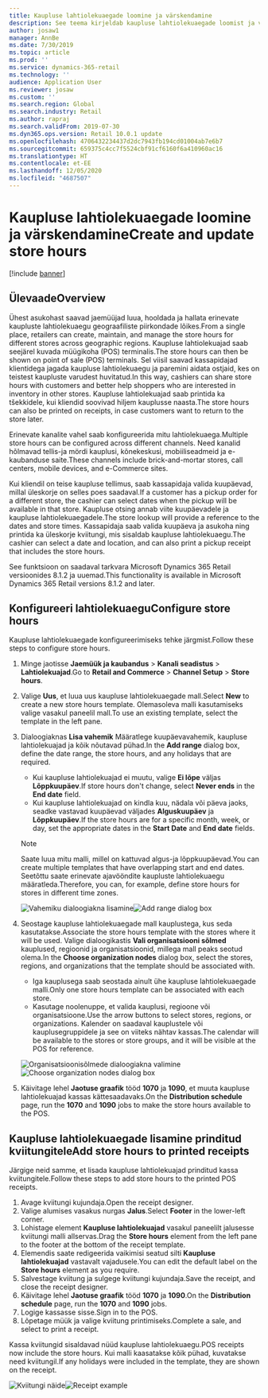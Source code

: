 ```yaml
---
title: Kaupluse lahtiolekuaegade loomine ja värskendamine
description: See teema kirjeldab kaupluse lahtiolekuaegade loomist ja värskendamist Commerce Headquartersis.
author: josaw1
manager: AnnBe
ms.date: 7/30/2019
ms.topic: article
ms.prod: ''
ms.service: dynamics-365-retail
ms.technology: ''
audience: Application User
ms.reviewer: josaw
ms.custom: ''
ms.search.region: Global
ms.search.industry: Retail
ms.author: rapraj
ms.search.validFrom: 2019-07-30
ms.dyn365.ops.version: Retail 10.0.1 update
ms.openlocfilehash: 4706432234437d2dc7943fb194cd01004ab7e6b7
ms.sourcegitcommit: 659375c4cc7f5524cbf91cf6160f6a410960ac16
ms.translationtype: HT
ms.contentlocale: et-EE
ms.lasthandoff: 12/05/2020
ms.locfileid: "4687507"
---
```

# <a name="create-and-update-store-hours"></a><span data-ttu-id="461d1-103">Kaupluse lahtiolekuaegade loomine ja värskendamine</span><span class="sxs-lookup"><span data-stu-id="461d1-103">Create and update store hours</span></span>

[!include [banner](../../includes/banner.md)]

## <a name="overview"></a><span data-ttu-id="461d1-104">Ülevaade</span><span class="sxs-lookup"><span data-stu-id="461d1-104">Overview</span></span>

<span data-ttu-id="461d1-105">Ühest asukohast saavad jaemüüjad luua, hooldada ja hallata erinevate kaupluste lahtiolekuaegu geograafiliste piirkondade lõikes.</span><span class="sxs-lookup"><span data-stu-id="461d1-105">From a single place, retailers can create, maintain, and manage the store hours for different stores across geographic regions.</span></span> <span data-ttu-id="461d1-106">Kaupluse lahtiolekuajad saab seejärel kuvada müügikoha (POS) terminalis.</span><span class="sxs-lookup"><span data-stu-id="461d1-106">The store hours can then be shown on point of sale (POS) terminals.</span></span> <span data-ttu-id="461d1-107">Sel viisil saavad kassapidajad klientidega jagada kaupluse lahtiolekuaegu ja paremini aidata ostjaid, kes on teistest kaupluste varudest huvitatud.</span><span class="sxs-lookup"><span data-stu-id="461d1-107">In this way, cashiers can share store hours with customers and better help shoppers who are interested in inventory in other stores.</span></span> <span data-ttu-id="461d1-108">Kaupluse lahtiolekuajad saab printida ka tšekkidele, kui kliendid soovivad hiljem kauplusse naasta.</span><span class="sxs-lookup"><span data-stu-id="461d1-108">The store hours can also be printed on receipts, in case customers want to return to the store later.</span></span>

<span data-ttu-id="461d1-109">Erinevate kanalite vahel saab konfigureerida mitu lahtiolekuaega.</span><span class="sxs-lookup"><span data-stu-id="461d1-109">Multiple store hours can be configured across different channels.</span></span> <span data-ttu-id="461d1-110">Need kanalid hõlmavad tellis-ja mördi kauplusi, kõnekeskusi, mobiiliseadmeid ja e-kaubanduse saite.</span><span class="sxs-lookup"><span data-stu-id="461d1-110">These channels include brick-and-mortar stores, call centers, mobile devices, and e-Commerce sites.</span></span>

<span data-ttu-id="461d1-111">Kui kliendil on teise kaupluse tellimus, saab kassapidaja valida kuupäevad, millal üleskorje on selles poes saadaval.</span><span class="sxs-lookup"><span data-stu-id="461d1-111">If a customer has a pickup order for a different store, the cashier can select dates when the pickup will be available in that store.</span></span> <span data-ttu-id="461d1-112">Kaupluse otsing annab viite kuupäevadele ja kaupluse lahtiolekuaegadele.</span><span class="sxs-lookup"><span data-stu-id="461d1-112">The store lookup will provide a reference to the dates and store times.</span></span> <span data-ttu-id="461d1-113">Kassapidaja saab valida kuupäeva ja asukoha ning printida ka üleskorje kviitungi, mis sisaldab kaupluse lahtiolekuaegu.</span><span class="sxs-lookup"><span data-stu-id="461d1-113">The cashier can select a date and location, and can also print a pickup receipt that includes the store hours.</span></span>

<span data-ttu-id="461d1-114">See funktsioon on saadaval tarkvara Microsoft Dynamics 365 Retail versioonides 8.1.2 ja uuemad.</span><span class="sxs-lookup"><span data-stu-id="461d1-114">This functionality is available in Microsoft Dynamics 365 Retail versions 8.1.2 and later.</span></span>

## <a name="configure-store-hours"></a><span data-ttu-id="461d1-115">Konfigureeri lahtiolekuaegu</span><span class="sxs-lookup"><span data-stu-id="461d1-115">Configure store hours</span></span>

<span data-ttu-id="461d1-116">Kaupluse lahtiolekuaegade konfigureerimiseks tehke järgmist.</span><span class="sxs-lookup"><span data-stu-id="461d1-116">Follow these steps to configure store hours.</span></span>

1. <span data-ttu-id="461d1-117">Minge jaotisse **Jaemüük ja kaubandus** \> **Kanali seadistus** \> **Lahtiolekuajad**.</span><span class="sxs-lookup"><span data-stu-id="461d1-117">Go to **Retail and Commerce** \> **Channel Setup** \> **Store hours**.</span></span>
2. <span data-ttu-id="461d1-118">Valige **Uus**, et luua uus kaupluse lahtiolekuaegade mall.</span><span class="sxs-lookup"><span data-stu-id="461d1-118">Select **New** to create a new store hours template.</span></span> <span data-ttu-id="461d1-119">Olemasoleva malli kasutamiseks valige vasakul paneelil mall.</span><span class="sxs-lookup"><span data-stu-id="461d1-119">To use an existing template, select the template in the left pane.</span></span>
3. <span data-ttu-id="461d1-120">Dialoogiaknas **Lisa vahemik** Määratlege kuupäevavahemik, kaupluse lahtiolekuajad ja kõik nõutavad pühad.</span><span class="sxs-lookup"><span data-stu-id="461d1-120">In the **Add range** dialog box, define the date range, the store hours, and any holidays that are required.</span></span>

    - <span data-ttu-id="461d1-121">Kui kaupluse lahtiolekuajad ei muutu, valige **Ei lõpe** väljas **Lõppkuupäev**.</span><span class="sxs-lookup"><span data-stu-id="461d1-121">If store hours don't change, select **Never ends** in the **End date** field.</span></span>
    - <span data-ttu-id="461d1-122">Kui kaupluse lahtiolekuajad on kindla kuu, nädala või päeva jaoks, seadke vastavad kuupäevad väljades **Alguskuupäev** ja **Lõppkuupäev**.</span><span class="sxs-lookup"><span data-stu-id="461d1-122">If the store hours are for a specific month, week, or day, set the appropriate dates in the **Start Date** and **End date** fields.</span></span>

    > [!NOTE]
    > <span data-ttu-id="461d1-123">Saate luua mitu malli, millel on kattuvad algus-ja lõppkuupäevad.</span><span class="sxs-lookup"><span data-stu-id="461d1-123">You can create multiple templates that have overlapping start and end dates.</span></span> <span data-ttu-id="461d1-124">Seetõttu saate erinevate ajavööndite kaupluste lahtiolekuaegu määratleda.</span><span class="sxs-lookup"><span data-stu-id="461d1-124">Therefore, you can, for example, define store hours for stores in different time zones.</span></span>

    <span data-ttu-id="461d1-125">![Vahemiku dialoogiakna lisamine](../dev-itpro/media/Storehours1.png "Vahemiku dialoogiakna lisamine")</span><span class="sxs-lookup"><span data-stu-id="461d1-125">![Add range dialog box](../dev-itpro/media/Storehours1.png "Add range dialog box")</span></span>

4. <span data-ttu-id="461d1-126">Seostage kaupluse lahtiolekuaegade mall kauplustega, kus seda kasutatakse.</span><span class="sxs-lookup"><span data-stu-id="461d1-126">Associate the store hours template with the stores where it will be used.</span></span> <span data-ttu-id="461d1-127">Valige dialoogikastis **Vali organisatsiooni sõlmed** kauplused, regioonid ja organisatsioonid, millega mall peaks seotud olema.</span><span class="sxs-lookup"><span data-stu-id="461d1-127">In the **Choose organization nodes** dialog box, select the stores, regions, and organizations that the template should be associated with.</span></span>

    - <span data-ttu-id="461d1-128">Iga kauplusega saab seostada ainult ühe kaupluse lahtiolekuaegade malli.</span><span class="sxs-lookup"><span data-stu-id="461d1-128">Only one store hours template can be associated with each store.</span></span>
    - <span data-ttu-id="461d1-129">Kasutage noolenuppe, et valida kauplusi, regioone või organisatsioone.</span><span class="sxs-lookup"><span data-stu-id="461d1-129">Use the arrow buttons to select stores, regions, or organizations.</span></span> <span data-ttu-id="461d1-130">Kalender on saadaval kauplustele või kauplusegruppidele ja see on viiteks nähtav kassas.</span><span class="sxs-lookup"><span data-stu-id="461d1-130">The calendar will be available to the stores or store groups, and it will be visible at the POS for reference.</span></span>

    <span data-ttu-id="461d1-131">![Organisatsioonisõlmede dialoogiakna valimine](../dev-itpro/media/Storehours2.png "Organisatsioonisõlmede dialoogiakna valimine")</span><span class="sxs-lookup"><span data-stu-id="461d1-131">![Choose organization nodes dialog box](../dev-itpro/media/Storehours2.png "Choose organization nodes dialog box")</span></span>

5. <span data-ttu-id="461d1-132">Käivitage lehel **Jaotuse graafik** tööd **1070** ja **1090**, et muuta kaupluse lahtiolekuajad kassas kättesaadavaks.</span><span class="sxs-lookup"><span data-stu-id="461d1-132">On the **Distribution schedule** page, run the **1070** and **1090** jobs to make the store hours available to the POS.</span></span>

## <a name="add-store-hours-to-printed-receipts"></a><span data-ttu-id="461d1-133">Kaupluse lahtiolekuaegade lisamine prinditud kviitungitele</span><span class="sxs-lookup"><span data-stu-id="461d1-133">Add store hours to printed receipts</span></span>

<span data-ttu-id="461d1-134">Järgige neid samme, et lisada kaupluse lahtiolekuajad prinditud kassa kviitungitele.</span><span class="sxs-lookup"><span data-stu-id="461d1-134">Follow these steps to add store hours to the printed POS receipts.</span></span>

1. <span data-ttu-id="461d1-135">Avage kviitungi kujundaja.</span><span class="sxs-lookup"><span data-stu-id="461d1-135">Open the receipt designer.</span></span>
2. <span data-ttu-id="461d1-136">Valige alumises vasakus nurgas **Jalus**.</span><span class="sxs-lookup"><span data-stu-id="461d1-136">Select **Footer** in the lower-left corner.</span></span>
3. <span data-ttu-id="461d1-137">Lohistage element **Kaupluse lahtiolekuajad** vasakul paneelilt jalusesse kviitungi malli allservas.</span><span class="sxs-lookup"><span data-stu-id="461d1-137">Drag the **Store hours** element from the left pane to the footer at the bottom of the receipt template.</span></span>
4. <span data-ttu-id="461d1-138">Elemendis saate redigeerida vaikimisi seatud silti **Kaupluse lahtiolekuajad** vastavalt vajadusele.</span><span class="sxs-lookup"><span data-stu-id="461d1-138">You can edit the default label on the **Store hours** element as you require.</span></span>
5. <span data-ttu-id="461d1-139">Salvestage kviitung ja sulgege kviitungi kujundaja.</span><span class="sxs-lookup"><span data-stu-id="461d1-139">Save the receipt, and close the receipt designer.</span></span>
6. <span data-ttu-id="461d1-140">Käivitage lehel **Jaotuse graafik** tööd **1070** ja **1090**.</span><span class="sxs-lookup"><span data-stu-id="461d1-140">On the **Distribution schedule** page, run the **1070** and **1090** jobs.</span></span>
7. <span data-ttu-id="461d1-141">Logige kassasse sisse.</span><span class="sxs-lookup"><span data-stu-id="461d1-141">Sign in to the POS.</span></span>
8. <span data-ttu-id="461d1-142">Lõpetage müük ja valige kviitung printimiseks.</span><span class="sxs-lookup"><span data-stu-id="461d1-142">Complete a sale, and select to print a receipt.</span></span>

<span data-ttu-id="461d1-143">Kassa kviitungid sisaldavad nüüd kaupluse lahtiolekuaegu.</span><span class="sxs-lookup"><span data-stu-id="461d1-143">POS receipts now include the store hours.</span></span> <span data-ttu-id="461d1-144">Kui malli kaasatakse kõik pühad, kuvatakse need kviitungil.</span><span class="sxs-lookup"><span data-stu-id="461d1-144">If any holidays were included in the template, they are shown on the receipt.</span></span>

<span data-ttu-id="461d1-145">![Kviitungi näide](../dev-itpro/media/Storehours3.png "Kviitungi näide")</span><span class="sxs-lookup"><span data-stu-id="461d1-145">![Receipt example](../dev-itpro/media/Storehours3.png "Receipt example")</span></span>
